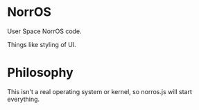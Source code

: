 # NorrOS
User Space NorrOS code.

Things like styling of UI.

# Philosophy
This isn't a real operating system or kernel, so norros.js will start everything.